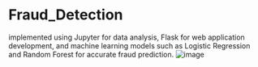﻿# Fraud_Detection
 implemented using Jupyter for data analysis, Flask for web application development, and machine learning models such as Logistic Regression and Random Forest for accurate fraud prediction. 
![image](https://github.com/yasmine-mt/Fraud_Detection/assets/133911084/1c11442e-8627-408e-832c-f2fd3e8e4bbc)

